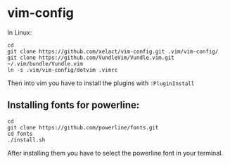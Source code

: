 # vim-config

In Linux:

```
cd
git clone https://github.com/xelact/vim-config.git .vim/vim-config/
git clone https://github.com/VundleVim/Vundle.vim.git  ~/.vim/bundle/Vundle.vim
ln -s .vim/vim-config/dotvim .vimrc
```

Then into vim you have to install the plugins with `:PluginInstall`

## Installing fonts for powerline:
```
cd
git clone https://github.com/powerline/fonts.git
cd fonts
./install.sh
```

After installing them you have to select the powerline font in your terminal.
